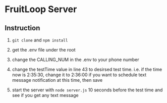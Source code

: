 # FruitLoop Server

## Instruction
1. `git clone` and `npm install`

2. get the .env file under the root

3. change the CALLING_NUM in the .env to your phone number

4. change the testTime value in line 43 to desirsed test time. i.e. if the time now is 2:35:30, change it to 2:36:00 if you want to schedule text message notification at this time, then save

5. start the server with `node server.js` 10 seconds before the test time and see if you get any text message
